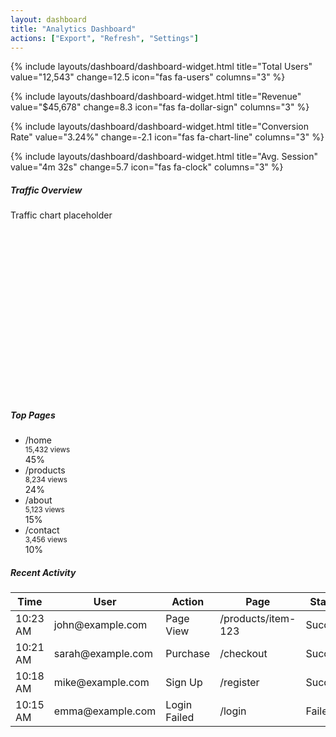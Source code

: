 ```yaml
---
layout: dashboard
title: "Analytics Dashboard"
actions: ["Export", "Refresh", "Settings"]
---
```


<div class="row">
  {% include layouts/dashboard/dashboard-widget.html
    title="Total Users"
    value="12,543"
    change=12.5
    icon="fas fa-users"
    columns="3"
  %}
  
  {% include layouts/dashboard/dashboard-widget.html
    title="Revenue"
    value="$45,678"
    change=8.3
    icon="fas fa-dollar-sign"
    columns="3"
  %}
  
  {% include layouts/dashboard/dashboard-widget.html
    title="Conversion Rate"
    value="3.24%"
    change=-2.1
    icon="fas fa-chart-line"
    columns="3"
  %}
  
  {% include layouts/dashboard/dashboard-widget.html
    title="Avg. Session"
    value="4m 32s"
    change=5.7
    icon="fas fa-clock"
    columns="3"
  %}
</div>

<div class="row mt-4">
  <div class="col-lg-8 mb-4">
    <div class="card h-100">
      <div class="card-header">
        <h5 class="card-title mb-0">Traffic Overview</h5>
      </div>
      <div class="card-body">
        <div class="chart-container" style="height: 300px;">
          <!-- Chart would go here -->
          <div class="d-flex align-items-center justify-content-center h-100 text-muted">
            <div class="text-center">
              <i class="fas fa-chart-area fa-3x mb-3"></i>
              <p>Traffic chart placeholder</p>
            </div>
          </div>
        </div>
      </div>
    </div>
  </div>
  
  <div class="col-lg-4 mb-4">
    <div class="card h-100">
      <div class="card-header">
        <h5 class="card-title mb-0">Top Pages</h5>
      </div>
      <div class="card-body">
        <ul class="list-unstyled mb-0">
          <li class="mb-3 pb-3 border-bottom">
            <div class="d-flex justify-content-between align-items-center">
              <div>
                <div class="fw-bold">/home</div>
                <small class="text-muted">15,432 views</small>
              </div>
              <span class="badge bg-primary">45%</span>
            </div>
          </li>
          <li class="mb-3 pb-3 border-bottom">
            <div class="d-flex justify-content-between align-items-center">
              <div>
                <div class="fw-bold">/products</div>
                <small class="text-muted">8,234 views</small>
              </div>
              <span class="badge bg-primary">24%</span>
            </div>
          </li>
          <li class="mb-3 pb-3 border-bottom">
            <div class="d-flex justify-content-between align-items-center">
              <div>
                <div class="fw-bold">/about</div>
                <small class="text-muted">5,123 views</small>
              </div>
              <span class="badge bg-primary">15%</span>
            </div>
          </li>
          <li>
            <div class="d-flex justify-content-between align-items-center">
              <div>
                <div class="fw-bold">/contact</div>
                <small class="text-muted">3,456 views</small>
              </div>
              <span class="badge bg-primary">10%</span>
            </div>
          </li>
        </ul>
      </div>
    </div>
  </div>
</div>

<div class="row">
  <div class="col-12">
    <div class="card">
      <div class="card-header">
        <h5 class="card-title mb-0">Recent Activity</h5>
      </div>
      <div class="card-body">
        <div class="table-responsive">
          <table class="table table-hover">
            <thead>
              <tr>
                <th>Time</th>
                <th>User</th>
                <th>Action</th>
                <th>Page</th>
                <th>Status</th>
              </tr>
            </thead>
            <tbody>
              <tr>
                <td>10:23 AM</td>
                <td>john@example.com</td>
                <td>Page View</td>
                <td>/products/item-123</td>
                <td><span class="badge bg-success">Success</span></td>
              </tr>
              <tr>
                <td>10:21 AM</td>
                <td>sarah@example.com</td>
                <td>Purchase</td>
                <td>/checkout</td>
                <td><span class="badge bg-success">Success</span></td>
              </tr>
              <tr>
                <td>10:18 AM</td>
                <td>mike@example.com</td>
                <td>Sign Up</td>
                <td>/register</td>
                <td><span class="badge bg-success">Success</span></td>
              </tr>
              <tr>
                <td>10:15 AM</td>
                <td>emma@example.com</td>
                <td>Login Failed</td>
                <td>/login</td>
                <td><span class="badge bg-danger">Failed</span></td>
              </tr>
            </tbody>
          </table>
        </div>
      </div>
    </div>
  </div>
</div>
